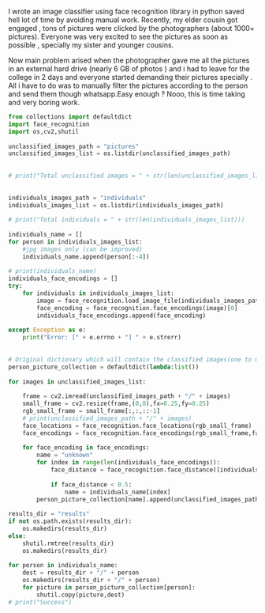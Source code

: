 
I wrote an image classifier using face recognition library in python saved hell lot of time by avoiding manual work.
Recently, my elder cousin got engaged , tons of pictures were clicked by the photographers (about 1000+ pictures). Everyone was very excited to see the pictures as soon as possible , specially my sister and younger cousins.

Now main problem arised when the photographer gave me all the pictures in an external hard drive (nearly 6 GB of photos ) and i had to leave for the college in 2 days and everyone started demanding their pictures specially .
All i have to do was to manually filter the pictures according to the person and send them though whatsapp.Easy enough ? Nooo, this is time taking and very boring work.

```py
from collections import defaultdict 
import face_recognition 
import os,cv2,shutil  
 
unclassified_images_path = "pictures" 
unclassified_images_list = os.listdir(unclassified_images_path) 
 
 
# print("Total unclassified images = " + str(len(unclassified_images_list))) 
 
 
individuals_images_path = "individuals" 
individuals_images_list = os.listdir(individuals_images_path) 
 
# print("Total individuals = " + str(len(individuals_images_list))) 
 
individuals_name = [] 
for person in individuals_images_list: 
	#jpg images only (can be improved) 
	individuals_name.append(person[:-4]) 
 
# print(individuals_name) 
individuals_face_encodings = [] 
try: 
	for individuals in individuals_images_list: 
		image = face_recognition.load_image_file(individuals_images_path + "/" + individuals) 
		face_encoding = face_recognition.face_encodings(image)[0] 
		individuals_face_encodings.append(face_encoding) 
 
except Exception as e: 
	print("Error: [" + e.errno + "] " + e.strerr) 
 
 
# Original dictionary which will contain the classified images(one to many relation) for each individuals  
person_picture_collection = defaultdict(lambda:list()) 
 
for images in unclassified_images_list: 
	 
	frame = cv2.imread(unclassified_images_path + "/" + images) 
	small_frame = cv2.resize(frame,(0,0),fx=0.25,fy=0.25) 
	rgb_small_frame = small_frame[:,:,::-1] 
	# print(unclassified_images_path + "/" + images) 
	face_locations = face_recognition.face_locations(rgb_small_frame) 
	face_encodings = face_recognition.face_encodings(rgb_small_frame,face_locations) 
 
	for face_encoding in face_encodings: 
		name = "unknown" 
		for index in range(len(individuals_face_encodings)): 
			face_distance = face_recognition.face_distance([individuals_face_encodings[index]],face_encoding) 
 
			if face_distance < 0.5: 
				name = individuals_name[index] 
		person_picture_collection[name].append(unclassified_images_path + "/" + images) 
 
results_dir = "results" 
if not os.path.exists(results_dir): 
	os.makedirs(results_dir) 
else: 
	shutil.rmtree(results_dir) 
	os.makedirs(results_dir) 
 
for person in individuals_name: 
	dest = results_dir + "/" + person 
	os.makedirs(results_dir + "/" + person) 
	for picture in person_picture_collection[person]: 
		shutil.copy(picture,dest) 
# print("Success") 

```
